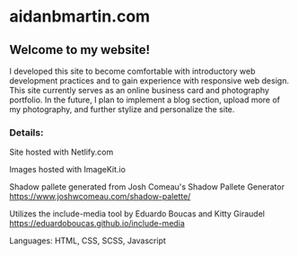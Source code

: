 # aidanbmartin.com

## Welcome to my website!

I developed this site to become comfortable with introductory web development practices and to gain experience with responsive web design. This site currently serves as an online business card and photography portfolio. In the future, I plan to implement a blog section, upload more of my photography, and further stylize and personalize the site.

### Details:

Site hosted with Netlify.com

Images hosted with ImageKit.io

Shadow pallete generated from Josh Comeau's Shadow Pallete Generator 
https://www.joshwcomeau.com/shadow-palette/

Utilizes the include-media tool by Eduardo Boucas and Kitty Giraudel
https://eduardoboucas.github.io/include-media

Languages: HTML, CSS, SCSS, Javascript